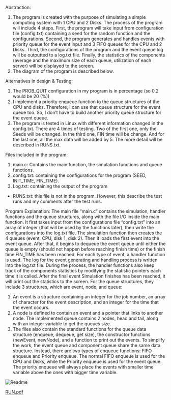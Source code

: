 Abstraction:
1. The program is created with the purpose of simulating a simple computing system with 1 CPU and 2 Disks. The process of the program will include 4 steps. First, the program will take input from configuration file (config.txt) containing a seed for the random function and the configurations. Second, the program generates and handles events with priority queue for the event input and 3 FIFO queues for the CPU and 2 Disks. Third, the configurations of the program and the event queue log will be outputted to a log.txt file. Finally, the statistics of the components (average and the maximum size of each queue, utilization of each server) will be displayed to the screen.
2. The diagram of the program is described below.

Alternatives in design & Testing:
1. The PROB_QUIT configuration in my program is in percentage (so 0.2 would be 20 (%))
2. I implement a priority enqueue function to the queue structures of the CPU and disks. Therefore, I can use that queue structure for the event queue too. So, I don’t have to build another priority queue structure for the event queue. 
3. The program is tested in Linux with different information changed in the config.txt. There are 4 times of testing. Two of the first one, only the Seeds will be changed. In the third one, FIN time will be change. And for the last one, all the max data will be added by 5. The more detail will be described in RUNS.txt. 

Files included in the program:
1. main.c: Contains the main function, the simulation functions and queue functions. 
2. config.txt: containing the configurations for the program (SEED, INIT_TIME, FIN_TIME). 
3. Log.txt: containing the output of the program
* RUNS.txt: this file is not in the program. However, this describe the test runs and my comments after the test runs.

Program Explanation:
The main file “main.c” contains the simulation, handler functions and the queue structures, along with the file I/O inside the main function. It first takes input from the configurations file “config.txt” into an array of integer (that will be used by the functions later), then write the configurations into the log.txt file. The simulation function then creates the 4 queues (event, CPU, disk 1, disk 2). Then it loads the first event into the event queue. After that, it begins to dequeue the event queue until either the queue is empty (should not happen before reaching finish time) or the finish time FIN_TIME has been reached. For each type of event, a handler function is used. The log for the event generating and handling process is written into the log.txt file. During the process, the handler functions also keep track of the components statistics by modifying the statistic pointers each time it is called. After the final event Simulation finishes has been reached, it will print out the statistics to the screen. For the queue structures, they include 3 structures, which are event, node, and queue:
1. An event is a structure containing an integer for the job number, an array of character for the event description, and an integer for the time that the event occurs. 
2. A node is defined to contain an event and a pointer that links to another node. The implemented queue contains 2 nodes, head and tail, along with an integer variable to get the queues size. 
3. The files also contain the standard functions for the queue data structure (enqueue, dequeue, get size), the constructor functions (newEvent, newNode), and a function to print out the events. To simplify the work, the event queue and component queue share the same data structure. Instead, there are two types of enqueue functions: FIFO enqueue and Priority enqueue. The normal FIFO enqueue is used for the CPU and Disks, while the Priority enqueue is used for the event queue. The priority enqueue will always place the events with smaller time variable above the ones with bigger time variable.

![Readme](https://user-images.githubusercontent.com/28942562/84033213-8321a500-a966-11ea-82ac-61c1b43d12f2.png)


[RUN.pdf](https://github.com/Kylist/C-Projects-in-my-Senior/files/4746053/RUN.pdf)

